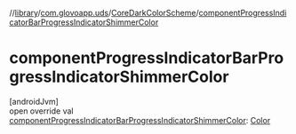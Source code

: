 //[library](../../../index.md)/[com.glovoapp.uds](../index.md)/[CoreDarkColorScheme](index.md)/[componentProgressIndicatorBarProgressIndicatorShimmerColor](component-progress-indicator-bar-progress-indicator-shimmer-color.md)

# componentProgressIndicatorBarProgressIndicatorShimmerColor

[androidJvm]\
open override val [componentProgressIndicatorBarProgressIndicatorShimmerColor](component-progress-indicator-bar-progress-indicator-shimmer-color.md): [Color](https://developer.android.com/reference/kotlin/androidx/compose/ui/graphics/Color.html)
